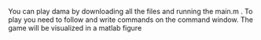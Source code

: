 You can play dama by downloading all the files and running the main.m . To play you need to follow and write commands on the command window. The game will be visualized in a matlab figure 
